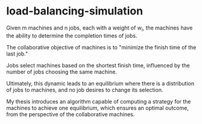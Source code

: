 # load-balancing-simulation
Given m machines and n jobs, each with a weight of $w_i$, the machines have the ability to determine the completion times of jobs. 

The collaborative objective of machines is to "minimize the finish time of the last job." 

Jobs select machines based on the shortest finish time, influenced by the number of jobs choosing the same machine.



Ultimately, this dynamic leads to an equilibrium where there is a distribution of jobs to machines, and no job desires to change its selection. 

My thesis introduces an algorithm capable of computing a strategy for the machines to achieve one equilibrium, which ensures an optimal outcome, from the perspective of the collaborative machines.





